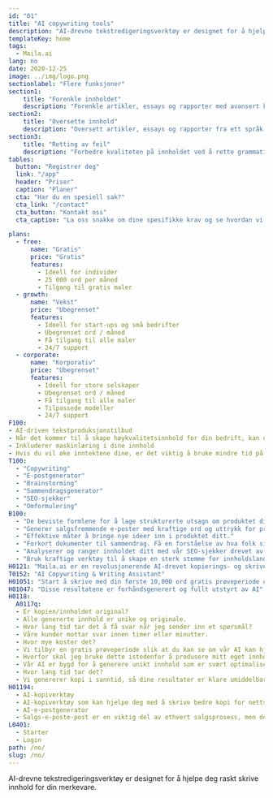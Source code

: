```yaml
---
id: "01"
title: "AI copywriting tools"
description: "AI-drevne tekstredigeringsverktøy er designet for å hjelpe deg raskt skrive innhold for din merkevare."
templateKey: home
tags:
  - Maila.ai
lang: no
date: 2020-12-25
image: ../img/logo.png
sectionlabel: "Flere funksjoner"
section1:
    title: "Forenkle innholdet"
    description: "Forenkle artikler, essays og rapporter med avansert kunstig intelligens."
section2:
    title: "Oversette innhold"
    description: "Oversett artikler, essays og rapporter fra ett språk til et annet."
section3:
    title: "Retting av feil"
    description: "Forbedre kvaliteten på innholdet ved å rette grammatiske feil, stavefeil og stilistiske feil."
tables:
  button: "Registrer deg"
  link: "/app"
  header: "Priser"
  caption: "Planer"
  cta: "Har du en spesiell sak?"
  cta_link: "/contact"
  cta_button: "Kontakt oss"
  cta_caption: "La oss snakke om dine spesifikke krav og se hvordan vi kan hjelpe deg."

plans:
  - free:
      name: "Gratis"
      price: "Gratis"
      features:
        - Ideell for individer
        - 25 000 ord per måned
        - Tilgang til gratis maler
  - growth:
      name: "Vekst"
      price: "Ubegrenset"
      features:
        - Ideell for start-ups og små bedrifter
        - Ubegrenset ord / måned
        - Få tilgang til alle maler
        - 24/7 support
  - corporate:
      name: "Korporativ"
      price: "Ubegrenset"
      features:
        - Ideell for store selskaper
        - Ubegrenset ord / måned
        - Få tilgang til alle maler
        - Tilpassede modeller
        - 24/7 support
F100:
- AI-driven tekstproduksjonstilbud
- Når det kommer til å skape høykvalitetsinnhold for din bedrift, kan det noen ganger være vanskelig å vite hvor du skal starte. Du kan ikke ha tid eller ressurser til å gjøre det selv, og å hyre en profesjonell skribent kan være dyrt. AI-drevne tekstproduksjonstilbud som kan hjelpe deg med å skape profesjonelt kvalitetsinnhold raskt og enkelt.
- Inkluderer maskinlæring i dine innhold
- Hvis du vil øke inntektene dine, er det viktig å bruke mindre tid på å oppdage og brainstorme, og mer tid på å produsere resultater. Maskinlæring kan hjelpe å forbedre kvaliteten og nøyaktigheten av ditt innhold. Ved å inkludere maskinlæringsalgoritmer i din redaksjonsprosess, kan du være trygg på at innholdet ditt er konsekvent med merkevaren din.
T100:
  - "Copywriting"
  - "E-postgenerator"
  - "Brainstorming"
  - "Sammendragsgenerator"
  - "SEO-sjekker"
  - "Omformulering"
B100:
  - "De beviste formlene for å lage strukturerte utsagn om produktet ditt."
  - "Generer salgsfremmende e-poster med kraftige ord og uttrykk for produktet ditt."
  - "Effektive måter å bringe nye ideer inn i produktet ditt."
  - "Forkort dokumenter til sammendrag. Få en forståelse av hva folk sier om forskjellige emner uten å bli overveldet."
  - "Analyserer og ranger innholdet ditt med vår SEO-sjekker drevet av AI"
  - "Bruk kraftige verktøy til å skape en sterk stemme for innholdslandingssiden din."
H0121: "Maila.ai er en revolusjonerende AI-drevet kopierings- og skrivehjelpsplattform som lar deg lage profesjonell kvalitet innhold på noen få minutter."
T0152: "AI Copywriting & Writing Assistant"
H01051: "Start å skrive med din første 10,000 ord gratis prøveperiode og se om arbeidet ditt forbedrer seg."
H01047: "Disse resultatene er forhåndsgenerert og fullt utstyrt av AI"
H0118:
  A0117q:
  - Er kopien/innholdet original?
  - Alle genererte innhold er unike og originale.
  - Hvor lang tid tar det å få svar når jeg sender inn et spørsmål?
  - Våre kunder mottar svar innen timer eller minutter.
  - Hvor mye koster det?
  - Vi tilbyr en gratis prøveperiode slik at du kan se om vår AI kan hjelpe deg med å produsere godt innhold.
  - Hvorfor skal jeg bruke dette istedenfor å produsere mitt eget innhold?
  - Vår AI er bygd for å generere unikt innhold som er svært optimalisert for hver enkelt søkeord som du angir. Dette gir deg fleksibilitet i dine innholdsproduksjonsanstrengelser, slik at du kan fokusere på andre aspekter av din bedrift.
  - Hvor lang tid tar det?
  - Vi genererer kopi i sanntid, så dine resultater er klare umiddelbart. Som vår kopigenerasjonsmaskin er helt automatisert, tillater det oss også å skalere vår utgave etter dine behov.
H01194: 
  - AI-kopiverktøy
  - AI-kopiverktøy som kan hjelpe deg med å skrive bedre kopi for nettstedet eller markedsføringskampanjen din.
  - AI-e-postgenerator
  - Salgs-e-poste-post er en viktig del av ethvert salgsprosess, men de kan være vanskelige å skrive. Et AI-e-postverktøy kan hjelpe deg med å skrive salgs-e-poste-post som er mer effektive og mer sannsynlig å føre til salg.
L0401:
  - Starter
  - Login
path: /no/
slug: /no/
---
```



AI-drevne tekstredigeringsverktøy er designet for å hjelpe deg raskt skrive innhold for din merkevare.